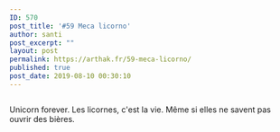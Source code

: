 ```yaml
---
ID: 570
post_title: '#59 Meca licorno'
author: santi
post_excerpt: ""
layout: post
permalink: https://arthak.fr/59-meca-licorno/
published: true
post_date: 2019-08-10 00:30:10
---
```

<!-- wp:image {"id":571} -->
<figure class="wp-block-image"><img src="https://arthak.fr/wp-content/uploads/2019/08/59-meca-licorno.png" alt="" class="wp-image-571"/></figure>
<!-- /wp:image -->

<!-- wp:paragraph -->
<p>Unicorn forever. Les licornes, c'est la vie. Même si elles ne savent pas ouvrir des bières.</p>
<!-- /wp:paragraph -->